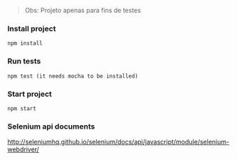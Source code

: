 > Obs: Projeto apenas para fins de testes

### Install project

    npm install

### Run tests

    npm test (it needs mocha to be installed)

### Start project

    npm start 

### Selenium api documents
http://seleniumhq.github.io/selenium/docs/api/javascript/module/selenium-webdriver/
